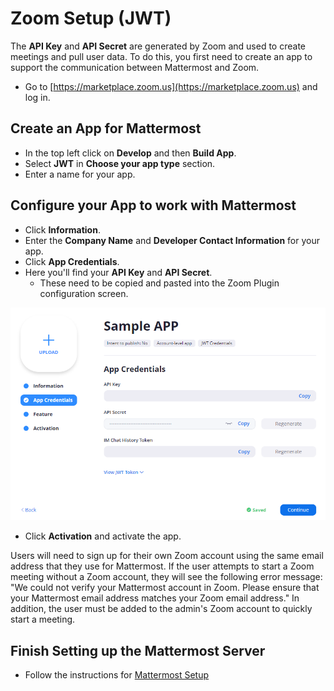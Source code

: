 # Zoom Setup \(JWT\)

The **API Key** and **API Secret** are generated by Zoom and used to create meetings and pull user data. To do this, you first need to create an app to support the communication between Mattermost and Zoom.

* Go to [https://marketplace.zoom.us](https://marketplace.zoom.us) and log in.

## Create an App for Mattermost

* In the top left click on **Develop** and then **Build App**.
* Select **JWT** in **Choose your app type** section.
* Enter a name for your app.

## Configure your App to work with Mattermost

* Click **Information**.
* Enter the **Company Name** and **Developer Contact Information** for your app.
* Click **App Credentials**.
* Here you'll find your **API Key** and **API Secret**.
  * These need to be copied and pasted into the Zoom Plugin configuration screen.

![App credentials screen](https://github.com/mattermost/docs/raw/master/source/images/zoom_api_key.png)

* Click **Activation** and activate the app.

Users will need to sign up for their own Zoom account using the same email address that they use for Mattermost. If the user attempts to start a Zoom meeting without a Zoom account, they will see the following error message: "We could not verify your Mattermost account in Zoom. Please ensure that your Mattermost email address matches your Zoom email address." In addition, the user must be added to the admin's Zoom account to quickly start a meeting.

## Finish Setting up the Mattermost Server

* Follow the instructions for [Mattermost Setup](../mattermost-setup.md)


